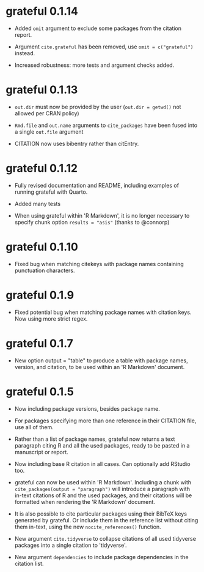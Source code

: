 # grateful 0.1.14

* Added `omit` argument to exclude some packages from the citation report. 

* Argument `cite.grateful` has been removed, use `omit = c("grateful")` instead. 

* Increased robustness: more tests and argument checks added.


# grateful 0.1.13

* `out.dir` must now be provided by the user (`out.dir = getwd()` not allowed per CRAN policy)

* `Rmd.file` and `out.name` arguments to `cite_packages` have been fused into a single `out.file` argument

* CITATION now uses bibentry rather than citEntry.



# grateful 0.1.12

* Fully revised documentation and README, including examples of running grateful with Quarto.

* Added many tests

* When using grateful within 'R Markdown', it is no longer necessary to specify 
chunk option `results = "asis"` (thanks to @connorp)


# grateful 0.1.10

* Fixed bug when matching citekeys with package names containing punctuation characters.

# grateful 0.1.9

* Fixed potential bug when matching package names with citation keys. Now using more strict regex.

# grateful 0.1.7

* New option output = "table" to produce a table with package names, version, and citation, 
to be used within an 'R Markdown' document.

# grateful 0.1.5

* Now including package versions, besides package name.

* For packages specifying more than one reference in their CITATION file, use all of them.

* Rather than a list of package names, grateful now returns a text paragraph citing R and all the used packages, ready to be pasted in a manuscript or report.

* Now including base R citation in all cases. Can optionally add RStudio too.

* grateful can now be used within 'R Markdown'. Including a chunk with `cite_packages(output = "paragraph")` will introduce a paragraph with in-text citations of R and the used packages, and their citations will be formatted when rendering the 'R Markdown' document.

* It is also possible to cite particular packages using their BibTeX keys generated by grateful. Or include them in the reference list without citing them in-text, using the new `nocite_references()` function.

* New argument `cite.tidyverse` to collapse citations of all used tidyverse packages into a single citation to 'tidyverse'.

* New argument `dependencies` to include package dependencies in the citation list.
